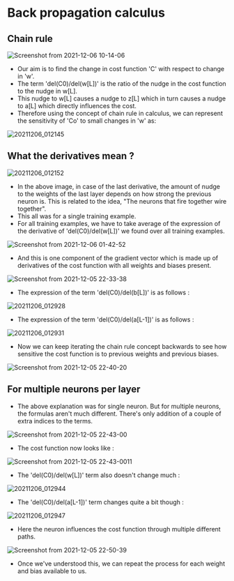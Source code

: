 # Back propagation calculus

## Chain rule

![Screenshot from 2021-12-06 10-14-06](https://user-images.githubusercontent.com/82901720/144788647-c479cee4-c19f-40b9-8550-eb8b2c8d57a4.png)

* Our aim is to find the change in cost function 'C' with respect to change in 'w'.
* The term 'del(C0)/del(w[L])' is the ratio of the nudge in the cost function to the nudge in w[L].
* This nudge to w[L] causes a nudge to z[L] which in turn causes a nudge to a[L] which directly influences the cost. 
* Therefore using the concept of chain rule in calculus, we can represent the sensitivity of 'Co' to small changes in 'w' as:
  
![20211206_012145](https://user-images.githubusercontent.com/82901720/144761575-669ba938-3dfa-4c7c-8013-c344914e62b4.jpg)

## What the derivatives mean ?

![20211206_012152](https://user-images.githubusercontent.com/82901720/144761573-8c08f12e-112e-46ea-ae9e-e8e05539e0d0.jpg)

* In the above image, in case of the last derivative, the amount of nudge to the weights of the last layer depends on how strong the previous neuron is. This is related to the idea, "The neurons that fire together wire together".
* This all was for a single training example. 
* For all training examples, we have to take average of the expression of the derivative of 'del(C0)/del(w[L])' we found over all training examples.

![Screenshot from 2021-12-06 01-42-52](https://user-images.githubusercontent.com/82901720/144762366-c1948937-0fb0-4047-94f2-aa57fe1fdda4.png)

* And this is one component of the gradient vector which is made up of derivatives of the cost function with all weights and biases present.

![Screenshot from 2021-12-05 22-33-38](https://user-images.githubusercontent.com/82901720/144788369-1ab32b70-1629-416f-8e00-b2d495ad74d1.png)

* The expression of the term 'del(C0)/del(b[L])' is as follows :
  
![20211206_012928](https://user-images.githubusercontent.com/82901720/144762034-14315a84-d66b-4bc8-9e73-d866bafce6b5.jpg)

* The expression of the term 'del(C0)/del(a[L-1])' is as follows :

![20211206_012931](https://user-images.githubusercontent.com/82901720/144762035-1e05c893-3c06-4697-8ae3-c0bd99b0a1af.jpg)

* Now we can keep iterating the chain rule concept backwards to see how sensitive the cost function is to previous weights and previous biases.

![Screenshot from 2021-12-05 22-40-20](https://user-images.githubusercontent.com/82901720/144762083-2a3463de-d182-44a1-83c5-f3e294213aa3.png)

## For multiple neurons per layer

* The above explanation was for single neuron. But for multiple neurons, the formulas aren't much different. There's only addition of a couple of extra indices to the terms.

![Screenshot from 2021-12-05 22-43-00](https://user-images.githubusercontent.com/82901720/144762155-8bfeff7d-0828-49bc-9f0e-c035637dfeae.png)

* The cost function now looks like :

![Screenshot from 2021-12-05 22-43-0011](https://user-images.githubusercontent.com/82901720/144762162-d7ce957e-39c0-4d98-bdb0-e75ae2c732a6.png)

* The 'del(C0)/del(w[L])' term also doesn't change much :

![20211206_012944](https://user-images.githubusercontent.com/82901720/144762040-5ec82c04-02d7-4f81-a235-3be260a2d07a.jpg)

* The 'del(C0)/del(a[L-1])' term changes quite a bit though :

![20211206_012947](https://user-images.githubusercontent.com/82901720/144762041-92d1dc04-5e55-4878-bb19-d0bfc61c76a8.jpg)

* Here the neuron influences the cost function through multiple different paths.

![Screenshot from 2021-12-05 22-50-39](https://user-images.githubusercontent.com/82901720/144762256-6f7ef5f3-8f23-48d5-914e-1fa4e26c08d6.png)

* Once we've understood this, we can repeat the process for each weight and bias available to us.